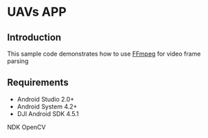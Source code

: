 ﻿# UAVs APP

## Introduction

This sample code demonstrates how to use [FFmpeg](https://ffmpeg.org) for video frame parsing 
## Requirements

 - Android Studio 2.0+
 - Android System 4.2+
 - DJI Android SDK 4.5.1

NDK 
OpenCV

